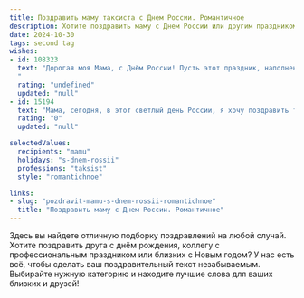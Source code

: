 ```yaml
---
title: Поздравить маму таксиста с Днем России. Романтичное
description: Хотите поздравить маму с Днем России или другим праздником? Наш ИИ создаст незабываемое поздравление, а вы обязательно выделитесь среди других.  
date: 2024-10-30
tags: second tag
wishes:
- id: 108323
  text: "Дорогая моя Мама, с Днём России! Пусть этот праздник, наполненный гордостью за нашу страну, станет для тебя символом любви, тепла и безграничного счастья.  Как и бесконечная дорога, твоя любовь ко мне – это путь, освещающий мой жизненный путь, как надежный маяк для таксиста в ночной мгле.  Я люблю тебя безмерно!
  "
  rating: "undefined"
  updated: "null"
- id: 15194
  text: "Мама, сегодня, в этот светлый день России, я хочу поздравить тебя с великим праздником! Ты, как таксист, каждый день прокладываешь пути в чужие жизни, но сейчас я хочу поблагодарить тебя за то, что ты всегда была моим самым надежным водителем по жизни. Твоя любовь и поддержка — мой самый верный маршрут к счастью. Пусть каждый твой день будет наполнен радостью и теплом, как самый прекрасный вечер встречи с родными. С Днем России, мама! Ты — моя Родина, моя история, моя любовь."
  rating: "0"
  updated: "null"

selectedValues:
  recipients: "mamu"
  holidays: "s-dnem-rossii"
  professions: "taksist"
  style: "romantichnoe"

links:
- slug: "pozdravit-mamu-s-dnem-rossii-romantichnoe"
  title: "Поздравить маму с Днем России. Романтичное"
---
```


Здесь вы найдете отличную подборку поздравлений на любой случай. 
Хотите поздравить друга с днём рождения, коллегу с профессиональным праздником или близких с Новым годом? У нас есть всё, чтобы сделать ваш поздравительный текст незабываемым. Выбирайте нужную категорию и находите лучшие слова для ваших близких и друзей!
